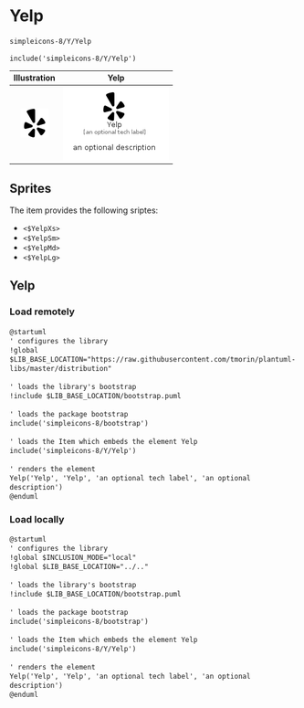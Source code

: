 # Yelp


```text
simpleicons-8/Y/Yelp
```

```text
include('simpleicons-8/Y/Yelp')
```



| Illustration | Yelp |
| :---: | :---: |
| ![illustration for Illustration](../../simpleicons-8/Y/Yelp.png) | ![illustration for Yelp](../../simpleicons-8/Y/Yelp.Local.png) |



## Sprites
The item provides the following sriptes:

- `<$YelpXs>`
- `<$YelpSm>`
- `<$YelpMd>`
- `<$YelpLg>`





## Yelp

### Load remotely
```plantuml
@startuml
' configures the library
!global $LIB_BASE_LOCATION="https://raw.githubusercontent.com/tmorin/plantuml-libs/master/distribution"

' loads the library's bootstrap
!include $LIB_BASE_LOCATION/bootstrap.puml

' loads the package bootstrap
include('simpleicons-8/bootstrap')

' loads the Item which embeds the element Yelp
include('simpleicons-8/Y/Yelp')

' renders the element
Yelp('Yelp', 'Yelp', 'an optional tech label', 'an optional description')
@enduml
```

### Load locally
```plantuml
@startuml
' configures the library
!global $INCLUSION_MODE="local"
!global $LIB_BASE_LOCATION="../.."

' loads the library's bootstrap
!include $LIB_BASE_LOCATION/bootstrap.puml

' loads the package bootstrap
include('simpleicons-8/bootstrap')

' loads the Item which embeds the element Yelp
include('simpleicons-8/Y/Yelp')

' renders the element
Yelp('Yelp', 'Yelp', 'an optional tech label', 'an optional description')
@enduml
```

